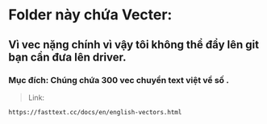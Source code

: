 
# Folder này chứa Vecter: 

## Vì vec  nặng chính vì vậy tôi không thể đẩy lên git bạn cần đưa lên driver.
### Mục đích:  Chúng chứa 300 vec chuyển text việt về số .
> Link: 
```bash
https://fasttext.cc/docs/en/english-vectors.html
```
 
